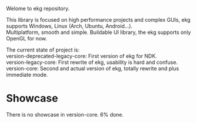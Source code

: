Welome to ekg repository.

This library is focused on high performance projects and complex GUIs, ekg supports Windows, Linux (Arch, Ubuntu, Android...).  
Multiplatform, smooth and simple. Buildable UI library, the ekg supports only OpenGL for now.

The current state of project is:  
version-deprecated-legacy-core: First version of ekg for NDK.  
version-legacy-core: First rewrite of ekg, usability is hard and confuse.  
version-core: Second and actual version of ekg, totally rewrite and plus immediate mode.

# Showcase

There is no showcase in version-core.
6% done.

